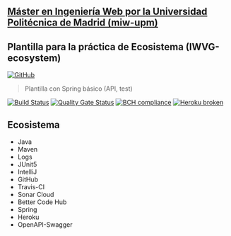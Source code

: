 ## [Máster en Ingeniería Web por la Universidad Politécnica de Madrid (miw-upm)](http://miw.etsisi.upm.es)
## Plantilla para la práctica de Ecosistema (IWVG-ecosystem)

[![GitHub](https://img.shields.io/github/license/laucv/iwvg-ecosystem-laura-canelada?color=informational)](https://github.com/laucv/iwvg-ecosystem-laura-canelada/blob/develop/LICENSE.md)

> Plantilla con Spring básico (API, test) 
>
[![Build Status](https://travis-ci.org/laucv/iwvg-ecosystem-laura-canelada.svg?branch=develop)](https://travis-ci.org/laucv/iwvg-ecosystem-laura-canelada)
[![Quality Gate Status](https://sonarcloud.io/api/project_badges/measure?project=laucv_iwvg-ecosystem-laura-canelada&metric=alert_status)](https://sonarcloud.io/dashboard?id=aucv_iwvg-ecosystem-laura-canelada)
[![BCH compliance](https://bettercodehub.com/edge/badge/laucv/iwvg-ecosystem-laura-canelada?branch=develop)](https://bettercodehub.com/)
[![Heroku broken](https://iwvg-ecosystem-laura-canelada.herokuapp.com/system/version-badge)](https://iwvg-ecosystem-laura-canelada.herokuapp.com/swagger-ui.html)

## Ecosistema
* Java
* Maven
* Logs
* JUnit5
* IntelliJ
* GitHub
* Travis-CI
* Sonar Cloud
* Better Code Hub
* Spring
* Heroku
* OpenAPI-Swagger
